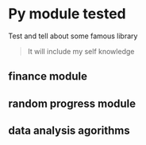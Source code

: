 # Py module tested

Test and tell about some famous library 

> It will include my self knowledge

## finance module

## random progress module

## data analysis agorithms
